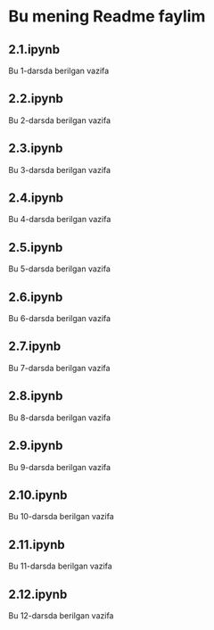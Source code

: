 # Bu mening Readme faylim
## 2.1.ipynb 
Bu 1-darsda berilgan vazifa
## 2.2.ipynb 
Bu 2-darsda berilgan vazifa
## 2.3.ipynb 
Bu 3-darsda berilgan vazifa
## 2.4.ipynb 
Bu 4-darsda berilgan vazifa
## 2.5.ipynb 
Bu 5-darsda berilgan vazifa
## 2.6.ipynb 
Bu 6-darsda berilgan vazifa
## 2.7.ipynb 
Bu 7-darsda berilgan vazifa
## 2.8.ipynb 
Bu 8-darsda berilgan vazifa
## 2.9.ipynb 
Bu 9-darsda berilgan vazifa
## 2.10.ipynb 
Bu 10-darsda berilgan vazifa
## 2.11.ipynb 
Bu 11-darsda berilgan vazifa
## 2.12.ipynb 
Bu 12-darsda berilgan vazifa